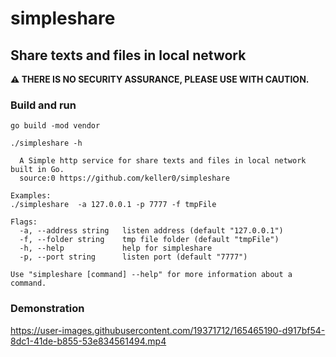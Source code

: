 # simpleshare

## Share texts and files in local network

 **⚠️ THERE IS NO SECURITY ASSURANCE, PLEASE USE WITH CAUTION.**

### Build and run

```shell
go build -mod vendor

./simpleshare -h

  A Simple http service for share texts and files in local network
built in Go.
  source:0 https://github.com/keller0/simpleshare

Examples:
./simpleshare  -a 127.0.0.1 -p 7777 -f tmpFile

Flags:
  -a, --address string   listen address (default "127.0.0.1")
  -f, --folder string    tmp file folder (default "tmpFile")
  -h, --help             help for simpleshare
  -p, --port string      listen port (default "7777")

Use "simpleshare [command] --help" for more information about a command.
```

### Demonstration

https://user-images.githubusercontent.com/19371712/165465190-d917bf54-8dc1-41de-b855-53e834561494.mp4
